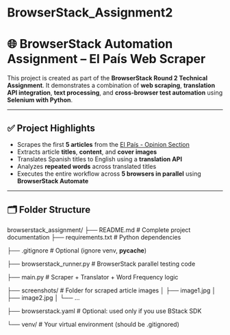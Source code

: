 # BrowserStack_Assignment2

# 🌐 BrowserStack Automation Assignment – El País Web Scraper

This project is created as part of the **BrowserStack Round 2 Technical Assignment**. It demonstrates a combination of **web scraping**, **translation API integration**, **text processing**, and **cross-browser test automation** using **Selenium with Python**.

---

## ✅ Project Highlights

- Scrapes the first **5 articles** from the [El País - Opinion Section](https://elpais.com/opinion/)
- Extracts article **titles**, **content**, and **cover images**
- Translates Spanish titles to English using a **translation API**
- Analyzes **repeated words** across translated titles
- Executes the entire workflow across **5 browsers in parallel** using **BrowserStack Automate**

---

## 🗂️ Folder Structure


browserstack_assignment/
├── README.md                    # Complete project documentation
├── requirements.txt             # Python dependencies

├── .gitignore                   # Optional (ignore venv, __pycache__)

├── browserstack_runner.py       # BrowserStack parallel testing code

├── main.py                      # Scraper + Translator + Word Frequency logic

├── screenshots/                 # Folder for scraped article images
│   ├── image1.jpg
│   ├── image2.jpg
│   └── ...

├── browserstack.yaml            # Optional: used only if you use BStack SDK

└── venv/                        # Your virtual environment (should be .gitignored)

